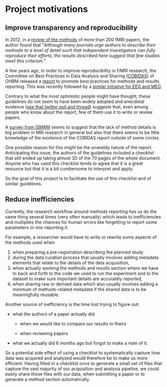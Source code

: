 # Project motivations

## Improve transparency and reproducibility

In 2012, in a
[review of the methods](https://www.ncbi.nlm.nih.gov/pubmed/22796459) of more
than 200 fMRI papers, the author found that "*Although many journals urge
authors to describe their methods to a level of detail such that independent
investigators can fully reproduce their efforts, the results described here
suggest that few studies meet this criterion.*"

A few years ago, in order to improve reproducibility in f/MRI research, the
Committee on Best Practices in Data Analysis and Sharing
([COBIDAS](https://www.humanbrainmapping.org/i4a/pages/index.cfm?pageid=3728))
of OHBM released a [report](https://www.biorxiv.org/content/10.1101/054262v2) to
promote best practices for methods and results reporting. This was recently
followed by a [similar initiative for EEG and MEG](https://osf.io/a8dhx/).

Contrary to what the most optimistic people might have thought, these guidelines
do not seem to have been widely adopted and anecdotal evidence
([see that twitter poll and thread](https://treeverse.app/view/Xf3jfvIZ))
suggests that, even among people who know about the report, few of them use it
to write or review papers.

A [survey from ISMRM](https://ismrm.github.io/rrsg/QuestionnaireSummary/) seems
to suggest that the lack of method details is big problem in MRI research in
general but also that there seems to be little knowledge of the existence of the
COBIDAS report outside of some circles.

One possible reason for this might be the unwieldy nature of the report.
Anticipating this issue, the authors of the guidelines included a checklist that
still ended up taking almost 30 of the 70 pages of the whole document. Anyone
who has used this checklist tends to agree that it is a great resource but that
it is a bit cumbersome to interpret and apply.

So the goal of this project is to facilitate the use of this checklist and of
similar guidelines.

## Reduce inefficiencies

Currently, the research workflow around methods reporting has us do the same
thing several times (very often manually) which leads to inefficiencies and
multiplies the chances for human errors like forgetting to report some
parameters or mis-reporting it.

For example, a researcher would have to write or rewrite some aspects of the
methods used when

1.  when preparing a pre-registration describing the planned study
1.  during the data curation process that usually involves adding metadata
    elements that relate to the details of the data acquisition,
1.  when actually working the methods and results section where we have to back
    and forth to the code we used to run the experiment and to the dataset to
    make sure important details are accurately reported,
1.  when sharing raw or derived data which also usually involves adding a
    minimum of methods-related metadata if the shared data is to be meaningfully
    reusable.

Another source of inefficiency is the time lost trying to figure out:

-   what the authors of a paper actually did

    -   when we would like to compare our results to theirs

    -   when reviewing papers
    
-   what we actually did 6 months ago but forgot to make a note of it.

So a potential side effect of using a checklist to systematically capture how
data was acquired and analyzed would therefore be to make us more efficient.
Having filled in a checklist once to generate a small set of files that capture
the vast majority of our acquisition and analysis pipeline, we could easily
share those files with our data, when submitting a paper or to generate a method
section automatically.
